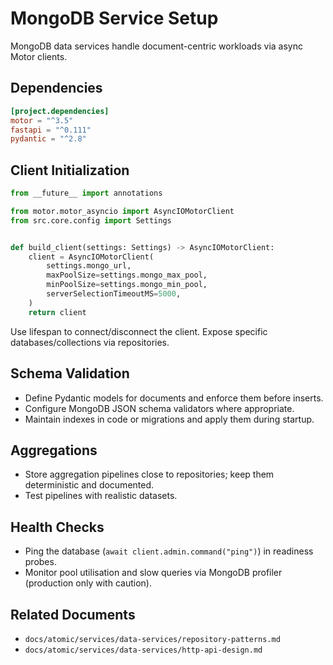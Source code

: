 # MongoDB Service Setup

MongoDB data services handle document-centric workloads via async Motor clients.

## Dependencies

```toml
[project.dependencies]
motor = "^3.5"
fastapi = "^0.111"
pydantic = "^2.8"
```

## Client Initialization

```python
from __future__ import annotations

from motor.motor_asyncio import AsyncIOMotorClient
from src.core.config import Settings


def build_client(settings: Settings) -> AsyncIOMotorClient:
    client = AsyncIOMotorClient(
        settings.mongo_url,
        maxPoolSize=settings.mongo_max_pool,
        minPoolSize=settings.mongo_min_pool,
        serverSelectionTimeoutMS=5000,
    )
    return client
```

Use lifespan to connect/disconnect the client. Expose specific databases/collections via repositories.

## Schema Validation

- Define Pydantic models for documents and enforce them before inserts.
- Configure MongoDB JSON schema validators where appropriate.
- Maintain indexes in code or migrations and apply them during startup.

## Aggregations

- Store aggregation pipelines close to repositories; keep them deterministic and documented.
- Test pipelines with realistic datasets.

## Health Checks

- Ping the database (`await client.admin.command("ping")`) in readiness probes.
- Monitor pool utilisation and slow queries via MongoDB profiler (production only with caution).

## Related Documents

- `docs/atomic/services/data-services/repository-patterns.md`
- `docs/atomic/services/data-services/http-api-design.md`
